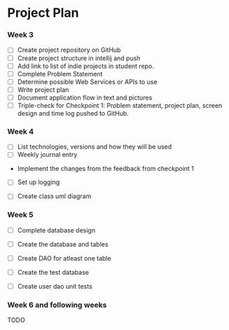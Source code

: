 # Project Plan

### Week 3
- [ ] Create project repository on GitHub
- [ ] Create project structure in intellij and push
- [ ] Add link to list of indie projects in student repo.
- [ ] Complete Problem Statement
- [ ] Determine possible Web Services or APIs to use
- [ ] Write project plan
- [ ] Document application flow in text and pictures 
- [ ] Triple-check for Checkpoint 1: Problem statement, project plan, screen design and time log pushed to GitHub. 

### Week 4

- [ ] List technologies, versions and how they will be used
- [ ] Weekly journal entry
- Implement the changes from the feedback from checkpoint 1
- [ ] Set up logging
- [ ] Create class uml diagram


### Week 5
- [ ] Complete database design
- [ ] Create the database and tables
- [ ] Create DAO for atleast one table
- [ ] Create the test database
- [ ] Create user dao unit tests


### Week 6 and following weeks
TODO




